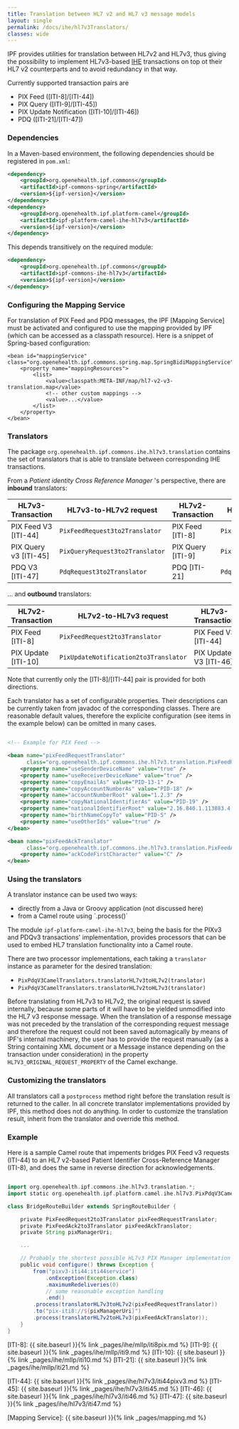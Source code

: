 ```yaml
---
title: Translation between HL7 v2 and HL7 v3 message models
layout: single
permalink: /docs/ihe/hl7v3Translators/
classes: wide
---
```



IPF provides utilities for translation between HL7v2 and HL7v3, thus giving the possibility to implement HL7v3-based [IHE] transactions
on top ot their HL7 v2 counterparts and to avoid redundancy in that way.

Currently supported transaction pairs are

* PIX Feed ([ITI-8]/[ITI-44])
* PIX Query ([ITI-9]/[ITI-45])
* PIX Update Notification ([ITI-10]/[ITI-46])
* PDQ ([ITI-21]/[ITI-47])


### Dependencies

In a Maven-based environment, the following dependencies should be registered in `pom.xml`:

```xml
<dependency>
    <groupId>org.openehealth.ipf.commons</groupId>
    <artifactId>ipf-commons-spring</artifactId>
    <version>${ipf-version}</version>
</dependency>
<dependency>
    <groupId>org.openehealth.ipf.platform-camel</groupId>
    <artifactId>ipf-platform-camel-ihe-hl7v3</artifactId>
    <version>${ipf-version}</version>
</dependency>
```

This depends transitively on the required module:

```xml
<dependency>
    <groupId>org.openehealth.ipf.commons</groupId>
    <artifactId>ipf-commons-ihe-hl7v3</artifactId>
    <version>${ipf-version}</version>
</dependency>
```


### Configuring the Mapping Service

For translation of PIX Feed and PDQ messages, the IPF [Mapping Service] must be activated and configured to use the mapping
provided by IPF (which can be accessed as a classpath resource). Here is a snippet of Spring-based configuration:

```
<bean id="mappingService" class="org.openehealth.ipf.commons.spring.map.SpringBidiMappingService">
    <property name="mappingResources">
        <list>
            <value>classpath:META-INF/map/hl7-v2-v3-translation.map</value>
            <!-- other custom mappings -->
            <value>...</value>
        </list>
    </property>
</bean>
```

### Translators

The package `org.openehealth.ipf.commons.ihe.hl7v3.translation` contains the set of translators that is able to
translate between corresponding IHE transactions.

From a *Patient identity Cross Reference Manager* 's perspective, there are **inbound** translators:

| HL7v3-Transaction      | HL7v3-to-HL7v2 request             | HL7v2-Transaction   | HL7v2-to-HL7v3 response
| -----------------------|------------------------------------|---------------------|----------------------------------
| PIX Feed V3 [ITI-44]   | `PixFeedRequest3to2Translator`     | PIX Feed [ITI-8]    | `PixFeedAck2to3Translator`
| PIX Query v3 [ITI-45]  | `PixQueryRequest3to2Translator`    | PIX Query [ITI-9]   | `PixQueryResponse2to3Translator`
| PDQ V3 [ITI-47]        | `PdqRequest3to2Translator`         | PDQ [ITI-21]        | `PdqResponse2to3Translator`

... and **outbound** translators:

| HL7v2-Transaction      | HL7v2-to-HL7v3 request                | HL7v3-Transaction     | HL7v3-to-HL7v2 response
| -----------------------|---------------------------------------|-----------------------|--------------------------
| PIX Feed [ITI-8]       | `PixFeedRequest2to3Translator`        | PIX Feed V3 [ITI-44]  | `PixAck3to2Translator`
| PIX Update [ITI-10]    | `PixUpdateNotification2to3Translator` | PIX Update V3 [ITI-46]| `PixAck3to2Translator`

Note that currently only the [ITI-8]/[ITI-44] pair is provided for both directions.


Each translator has a set of configurable properties. Their descriptions can be currently taken from javadoc of the
corresponding classes. There are reasonable default values, therefore the explicite configuration (see <property> items
in the example below) can be omitted in many cases.

```xml

<!-- Example for PIX Feed -->

<bean name="pixFeedRequestTranslator"
      class="org.openehealth.ipf.commons.ihe.hl7v3.translation.PixFeedRequest3to2Translator">
    <property name="useSenderDeviceName" value="true" />
    <property name="useReceiverDeviceName" value="true" />
    <property name="copyEmailAs" value="PID-13-1" />
    <property name="copyAccountNumberAs" value="PID-18" />
    <property name="accountNumberRoot" value="1.2.3" />
    <property name="copyNationalIdentifierAs" value="PID-19" />
    <property name="nationalIdentifierRoot" value="2.16.840.1.113883.4.1" />
    <property name="birthNameCopyTo" value="PID-5" />
    <property name="useOtherIds" value="true" />
</bean>

<bean name="pixFeedAckTranslator"
      class="org.openehealth.ipf.commons.ihe.hl7v3.translation.PixFeedAck2to3Translator">
    <property name="ackCodeFirstCharacter" value="C" />
</bean>

```

### Using the translators

A translator instance can be used two ways:

* directly from a Java or Groovy application (not discussed here)
* from a Camel route using ´.process()`

The module `ipf-platform-camel-ihe-hl7v3`, being the basis for the PIXv3 and PDQv3 transactions' implementation,
provides processors that can be used to embed HL7 translation functionality into a Camel route.

There are two processor implementations, each taking a `translator` instance as parameter for the desired translation:

* `PixPdqV3CamelTranslators.translatorHL7v3toHL7v2(translator)`
* `PixPdqV3CamelTranslators.translatorHL7v2toHL7v3(translator)`

Before translating from HL7v3 to HL7v2, the original request is saved internally, because some parts of it will have to
be yielded unmodified into the HL7 v3 response message. When the translation of a response message was not preceded by
the translation of the corresponding request message and therefore the request could not been saved automagically by means
of IPF's internal machinery, the user has to provide the request manually (as a String containing XML document or a Message
instance depending on the transaction under consideration) in the property `HL7V3_ORIGINAL_REQUEST_PROPERTY` of the Camel exchange.


### Customizing the translators

All translators call a `postprocess` method right before the translation result is returned to the caller. In all
concrete translator implementations provided by IPF, this method does not do anything. In order to customize the
translation result, inherit from the translator and override this method.

### Example

Here is a sample Camel route that impements bridges PIX Feed v3 requests (ITI-44) to an HL7 v2-based Patient Identifier
Cross-Reference Manager (ITI-8), and does the same in reverse direction for acknowledgements.


```groovy

import org.openehealth.ipf.commons.ihe.hl7v3.translation.*;
import static org.openehealth.ipf.platform.camel.ihe.hl7v3.PixPdqV3CamelTranslators.*;

class BridgeRouteBuilder extends SpringRouteBuilder {

    private PixFeedRequest2to3Translator pixFeedRequestTranslator;
    private PixFeedAck2to3Translator pixFeedAckTranslator;
    private String pixManagerUri;

    ...

    // Probably the shortest possible HL7v3 PIX Manager implementation ;-)
    public void configure() throws Exception {
        from("pixv3-iti44:iti44service")
            .onException(Exception.class)
            .maximumRedeliveries(0)
            // some reasonable exception handling
            .end()
        .process(translatorHL7v3toHL7v2(pixFeedRequestTranslator))
        .to("pix-iti8://${pixManagerUri}")
        .process(translatorHL7v2toHL7v3(pixFeedAckTranslator));
    }
}


```
[ITI-8]: {{ site.baseurl }}{% link _pages/ihe/mllp/iti8pix.md %}
[ITI-9]: {{ site.baseurl }}{% link _pages/ihe/mllp/iti9.md %}
[ITI-10]: {{ site.baseurl }}{% link _pages/ihe/mllp/iti10.md %}
[ITI-21]: {{ site.baseurl }}{% link _pages/ihe/mllp/iti21.md %}

[ITI-44]: {{ site.baseurl }}{% link _pages/ihe/hl7v3/iti44pixv3.md %}
[ITI-45]: {{ site.baseurl }}{% link _pages/ihe/hl7v3/iti45.md %}
[ITI-46]: {{ site.baseurl }}{% link _pages/ihe/hl7v3/iti46.md %}
[ITI-47]: {{ site.baseurl }}{% link _pages/ihe/hl7v3/iti47.md %}

[Mapping Service]: {{ site.baseurl }}{% link _pages/mapping.md %}

[IHE]: https://www.ihe.net